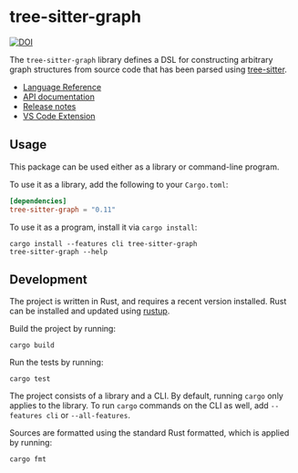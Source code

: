 <!-- markdownlint-disable -->

# tree-sitter-graph

[![DOI](https://zenodo.org/badge/368886913.svg)](https://zenodo.org/badge/latestdoi/368886913)

The `tree-sitter-graph` library defines a DSL for constructing arbitrary graph
structures from source code that has been parsed using [tree-sitter][].

[tree-sitter]: https://tree-sitter.github.io/

-   [Language Reference](https://docs.rs/tree-sitter-graph/*/metaslang_graph_builder/reference/)
-   [API documentation](https://docs.rs/tree-sitter-graph/)
-   [Release notes](https://github.com/tree-sitter/tree-sitter-graph/blob/main/CHANGELOG.md)
-   [VS Code Extension](https://marketplace.visualstudio.com/items?itemName=tree-sitter.tree-sitter-graph)

## Usage

This package can be used either as a library or command-line program.

To use it as a library, add the following to your `Cargo.toml`:

```toml
[dependencies]
tree-sitter-graph = "0.11"
```

To use it as a program, install it via `cargo install`:

```
cargo install --features cli tree-sitter-graph
tree-sitter-graph --help
```

## Development

The project is written in Rust, and requires a recent version installed.
Rust can be installed and updated using [rustup][].

[rustup]: https://rustup.rs/

Build the project by running:

```
cargo build
```

Run the tests by running:

```
cargo test
```

The project consists of a library and a CLI.
By default, running `cargo` only applies to the library.
To run `cargo` commands on the CLI as well, add `--features cli` or `--all-features`.

Sources are formatted using the standard Rust formatted, which is applied by running:

```
cargo fmt
```
